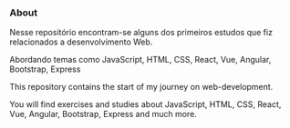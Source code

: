### About

Nesse repositório encontram-se alguns dos primeiros estudos que fiz relacionados a desenvolvimento Web.

Abordando temas como JavaScript, HTML, CSS, React, Vue, Angular, Bootstrap, Express 

This repository contains the start of my journey on web-development.

You will find exercises and studies about JavaScript, HTML, CSS, React, Vue, Angular, Bootstrap, Express and much more.
